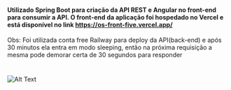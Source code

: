 #### Utilizado Spring Boot para criação da API REST e Angular no front-end para consumir a API. O front-end da aplicação foi hospedado no Vercel e está disponível no link https://os-front-five.vercel.app/

Obs: Foi utilizada conta free Railway para deploy da API(back-end) e após 30 minutos ela entra em modo sleeping, então na próxima requisição a mesma pode demorar certa de 30 segundos para responder
#

![Alt Text](http://g.recordit.co/vzd1WbOqMI.gif)
